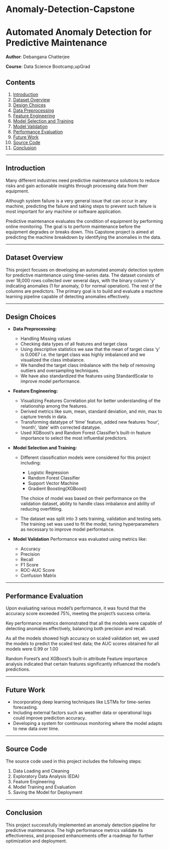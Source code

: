 # Anomaly-Detection-Capstone
# Automated Anomaly Detection for Predictive Maintenance
**Author**: Debangana Chatterjee

**Course**: Data Science Bootcamp,upGrad

## Contents
1. [Introduction](#introduction)
2. [Dataset Overview](#dataset-overview)
3. [Design Choices](#design-choices)
4. [Data Preprocessing](##data-preprocessing)
5. [Feature Engineering](##feature-engineering)
6. [Model Selection and Training](##model-selection-and-training)
7. [Model Validation](##model-validation)
8. [Performance Evaluation](#performance-evaluation)
9. [Future Work](#future-work)
10. [Source Code](#source-code)
11. [Conclusion](#conclusion)

---

## Introduction
Many different industries need predictive maintenance solutions to reduce risks and gain actionable insights through processing data from their equipment.

Although system failure is a very general issue that can occur in any machine, predicting the failure and taking steps to prevent such failure is most important for any machine or software application.

Predictive maintenance evaluates the condition of equipment by performing online monitoring. The goal is to perform maintenance before the equipment degrades or breaks down.
This Capstone project is aimed at predicting the machine breakdown by identifying the anomalies in the data.

---

## Dataset Overview

This project focuses on developing an automated anomaly detection system for predictive maintenance using time-series data. The dataset consists of over 18,000 rows collected over several days, with the binary column 'y' indicating anomalies (1 for anomaly, 0 for normal operation). The rest of the columns are predictors. The primary goal is to build and evaluate a machine learning pipeline capable of detecting anomalies effectively.

---

## Design Choices
- **Data Preprocessing:**
  -	Handling Missing values
  -	Checking data types of all features and target class 
  - Using descriptive statistics we saw that the mean of target class ‘y’ is 0.0067 i.e. the target class was highly imbalanced and we visualized the class imbalance. 
  -	We handled the target class imbalance with the help of removing outliers and oversampling techniques.
  -	We have also standardized the features using StandardScalar to improve model performance.


- **Feature Engineering:**
  -	Visualizing Features Correlation plot for better understanding of the relationship among the features.
  -	Derived metrics like sum, mean, standard deviation, and min, max to capture trends in data.
  -	Transforming datatype of ‘time’ feature, added new features ‘hour’, ’month’, ’date’ with corrected datatype.
  -	Used XGBoost’s and Random Forest Classifier’s built-in feature importance to select the most influential predictors.


- **Model Selection and Training:**
  -	Different classification models were considered for this project including:
      -	Logistic Regression
      -	Random Forest Classifier
      -	Support Vector Machine
      -	Gradient Boosting(XGBoost)
   	
    The choice of model was based on their performance on the validation dataset, ability to handle class imbalance and ability of reducing overfitting.
   	
  - The dataset was split into 3 sets training, validation and testing sets. The training set was used to fit the model, tuning hyperparameters as necessary to improve model performance.


- **Model Validation**
Performance was evaluated using metrics like:
  - Accuracy
  - Precision
  - Recall
  - F1 Score
  - ROC-AUC Score
  - Confusion Matrix

---

## Performance Evaluation
Upon evaluating various model’s performance, it was found that the accuracy score exceeded 75%, meeting the project’s success criteria. 

Key performance metrics demonstrated that all the models were capable of detecting anomalies effectively, balancing both precision and recall.
 
As all the models showed high accuracy on scaled validation set, we used the models to predict the scaled test data; the AUC scores obtained for all models were 0.99 or 1.00

Random Forest’s and XGBoost’s built-in attribute Feature importance analysis indicated that certain features significantly influenced the model’s predictions.


---

## Future Work
- Incorporating deep learning techniques like LSTMs for time-series forecasting.
-	Including external factors such as weather data or operational logs could improve prediction accuracy.
-	Developing a system for continuous monitoring where the model adapts to new data over time.

---

## Source Code
The source code used in this project includes the following steps:
1. Data Loading and Cleaning
2. Exploratory Data Analysis (EDA)
3. Feature Engineering
4. Model Training and Evaluation
5. Saving the Model for Deployment

---

## Conclusion
This project successfully implemented an anomaly detection pipeline for predictive maintenance. The high performance metrics validate its effectiveness, and proposed enhancements offer a roadmap for further optimization and deployment.
